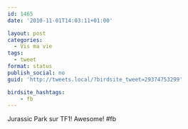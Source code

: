 ```yaml
---
id: 1465
date: '2010-11-01T14:03:11+01:00'

layout: post
categories:
  - Vis ma vie
tags:
  - tweet
format: status
publish_social: no
guid: 'http://tweets.local/?birdsite_tweet=29374753299'

birdsite_hashtags:
    - fb
---
```


Jurassic Park sur TF1! Awesome! #fb